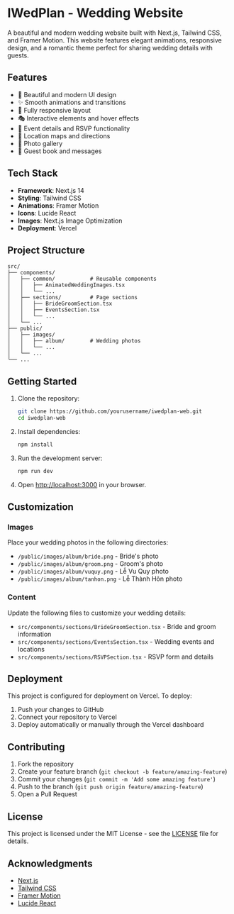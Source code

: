 # IWedPlan - Wedding Website

A beautiful and modern wedding website built with Next.js, Tailwind CSS, and Framer Motion. This website features elegant animations, responsive design, and a romantic theme perfect for sharing wedding details with guests.

## Features

- 🎨 Beautiful and modern UI design
- ✨ Smooth animations and transitions
- 📱 Fully responsive layout
- 🎭 Interactive elements and hover effects
- 📅 Event details and RSVP functionality
- 📍 Location maps and directions
- 📸 Photo gallery
- 💌 Guest book and messages

## Tech Stack

- **Framework**: Next.js 14
- **Styling**: Tailwind CSS
- **Animations**: Framer Motion
- **Icons**: Lucide React
- **Images**: Next.js Image Optimization
- **Deployment**: Vercel

## Project Structure

```
src/
├── components/
│   ├── common/           # Reusable components
│   │   ├── AnimatedWeddingImages.tsx
│   │   └── ...
│   ├── sections/         # Page sections
│   │   ├── BrideGroomSection.tsx
│   │   ├── EventsSection.tsx
│   │   └── ...
│   └── ...
├── public/
│   ├── images/
│   │   ├── album/        # Wedding photos
│   │   └── ...
│   └── ...
└── ...
```

## Getting Started

1. Clone the repository:
   ```bash
   git clone https://github.com/yourusername/iwedplan-web.git
   cd iwedplan-web
   ```

2. Install dependencies:
   ```bash
   npm install
   ```

3. Run the development server:
   ```bash
   npm run dev
   ```

4. Open [http://localhost:3000](http://localhost:3000) in your browser.

## Customization

### Images
Place your wedding photos in the following directories:
- `/public/images/album/bride.png` - Bride's photo
- `/public/images/album/groom.png` - Groom's photo
- `/public/images/album/vuquy.png` - Lễ Vu Quy photo
- `/public/images/album/tanhon.png` - Lễ Thành Hôn photo

### Content
Update the following files to customize your wedding details:
- `src/components/sections/BrideGroomSection.tsx` - Bride and groom information
- `src/components/sections/EventsSection.tsx` - Wedding events and locations
- `src/components/sections/RSVPSection.tsx` - RSVP form and details

## Deployment

This project is configured for deployment on Vercel. To deploy:

1. Push your changes to GitHub
2. Connect your repository to Vercel
3. Deploy automatically or manually through the Vercel dashboard

## Contributing

1. Fork the repository
2. Create your feature branch (`git checkout -b feature/amazing-feature`)
3. Commit your changes (`git commit -m 'Add some amazing feature'`)
4. Push to the branch (`git push origin feature/amazing-feature`)
5. Open a Pull Request

## License

This project is licensed under the MIT License - see the [LICENSE](LICENSE) file for details.

## Acknowledgments

- [Next.js](https://nextjs.org/)
- [Tailwind CSS](https://tailwindcss.com/)
- [Framer Motion](https://www.framer.com/motion/)
- [Lucide React](https://lucide.dev/)
